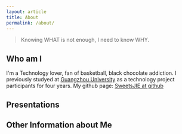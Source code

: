 ```yaml
---
layout: article
title: About
permalink: /about/
---
```


> Knowing WHAT is not enough, I need to know WHY.


## Who am I

I'm a Technology lover, fan of basketball, black chocolate addiction.
I previously studyed at [Guangzhou University](http://www.gzhu.edu.cn/) as a technology project participants for four years. 
My github page: [SweetsJIE at github](https://github.com/SweetsJIE)


## Presentations


## Other Information about Me

